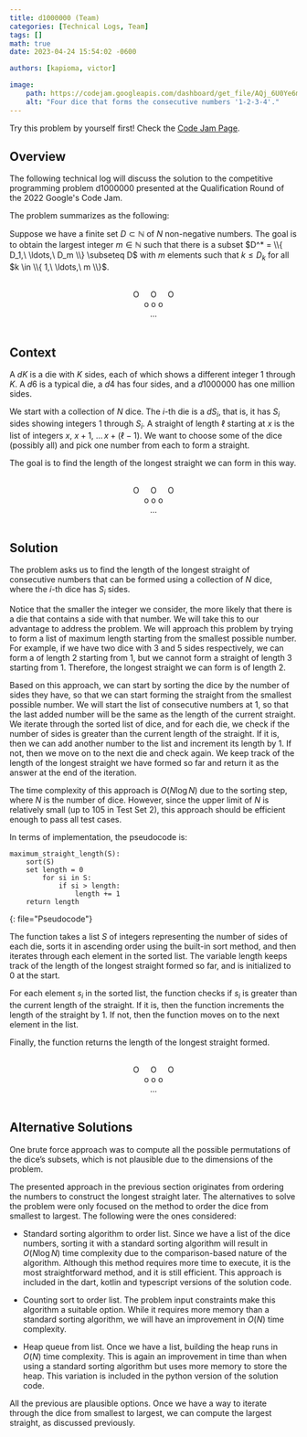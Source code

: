 ```yaml
---
title: d1000000 (Team)
categories: [Technical Logs, Team]
tags: []
math: true
date: 2023-04-24 15:54:02 -0600

authors: [kapioma, victor]

image:
    path: https://codejam.googleapis.com/dashboard/get_file/AQj_6U0Ye6mCUUW3QCOElBYeuWtLh0z2-T88MZ59pc2w5mR7IsB-_p37FxAF3DPKTmFSIgnEgL9yW18R7HPP/D1000000.png
    alt: "Four dice that forms the consecutive numbers '1-2-3-4'."
---
```


Try this problem by yourself first! Check the [Code Jam Page](https://codingcompetitions.withgoogle.com/codejam/round/0000000000876ff1/0000000000a46471).

## Overview

The following technical log will discuss the solution to the competitive programming problem d1000000 presented at the Qualification Round of the 2022 Google's Code Jam.

The problem summarizes as the following:

Suppose we have a finite set $D \subset \mathbb{N}$ of $N$ non-negative numbers. The goal is to obtain the largest integer $m \in \mathbb{N}$ such that there is a subset $D^* = \\{ D_1,\ \ldots,\ D_m \\} \subseteq D$ with $m$ elements such that $k \leq D_k$ for all $k \in \\{ 1,\ \ldots,\ m \\}$.

<br>
<div style="text-align: center;">O &nbsp; &nbsp; O &nbsp; &nbsp; O</div>
<div style="text-align: center;">o o o</div>
<div style="text-align: center;">...</div>
<br>

## Context

A $dK$ is a die with $K$ sides, each of which shows a different integer 1 through $K$. A $d6$ is a typical die, a $d4$ has four sides, and a $d1000000$ has one million sides.

We start with a collection of $N$ dice. The $i$-th die is a $dS_i$, that is, it has $S_i$ sides showing integers 1 through $S_i$. A straight of length $\ell$ starting at $x$ is the list of integers $x,\ x+1,\ \ldots\, x + (\ell - 1)$. We want to choose some of the dice (possibly all) and pick one number from each to form a straight.

The goal is to find the length of the longest straight we can form in this way.

<br>
<div style="text-align: center;">O &nbsp; &nbsp; O &nbsp; &nbsp; O</div>
<div style="text-align: center;">o o o</div>
<div style="text-align: center;">...</div>
<br>

## Solution

The problem asks us to find the length of the longest straight of consecutive numbers that can be formed using a collection of $N$ dice, where the $i$-th dice has $S_i$ sides. 

Notice that the smaller the integer we consider, the more likely that there is a die that contains a side with that number. We will take this to our advantage to address the problem. We will approach this problem by trying to form a list of maximum length starting from the smallest possible number. For example, if we have two dice with 3 and 5 sides respectively, we can form a of length 2 starting from 1, but we cannot form a straight of length 3 starting from 1. Therefore, the longest straight we can form is of length 2. 

Based on this approach, we can start by sorting the dice by the number of sides they have, so that we can start forming the straight from the smallest possible number. We will start the list of consecutive numbers at 1, so that the last added number will be the same as the length of the current straight. We iterate through the sorted list of dice, and for each die, we check if the number of sides is greater than the current length of the straight. If it is, then we can add another number to the list and increment its length by 1. If not, then we move on to the next die and check again. We keep track of the length of the longest straight we have formed so far and return it as the answer at the end of the iteration. 

The time complexity of this approach is $O(N \log N)$ due to the sorting step, where $N$ is the number of dice. However, since the upper limit of $N$ is relatively small (up to 105 in Test Set 2), this approach should be efficient enough to pass all test cases. 

In terms of implementation, the pseudocode is: 

```
maximum_straight_length(S):  
    sort(S) 
    set length = 0  
        for si in S: 
            if si > length:  
                length += 1  
    return length 
```
{: file="Pseudocode"}
 

The function takes a list $S$ of integers representing the number of sides of each die, sorts it in ascending order using the built-in sort method, and then iterates through each element in the sorted list. The variable length keeps track of the length of the longest straight formed so far, and is initialized to 0 at the start. 

For each element $s_i$ in the sorted list, the function checks if $s_i$ is greater than the current length of the straight. If it is, then the function increments the length of the straight by 1. If not, then the function moves on to the next element in the list. 

Finally, the function returns the length of the longest straight formed. 

<br>
<div style="text-align: center;">O &nbsp; &nbsp; O &nbsp; &nbsp; O</div>
<div style="text-align: center;">o o o</div>
<div style="text-align: center;">...</div>
<br>

## Alternative Solutions

One brute force approach was to compute all the possible permutations of the dice’s subsets, which is not plausible due to the dimensions of the problem.   

The presented approach in the previous section originates from ordering the numbers to construct the longest straight later. The alternatives to solve the problem were only focused on the method to order the dice from smallest to largest. The following were the ones considered:   

- Standard sorting algorithm to order list. Since we have a list of the dice numbers, sorting it with a standard sorting algorithm will result in $O(N \log N)$ time complexity due to the comparison-based nature of the algorithm. Although this method requires more time to execute, it is the most straightforward method, and it is still efficient. This approach is included in the dart, kotlin and typescript versions of the solution code.  

- Counting sort to order list. The problem input constraints make this algorithm a suitable option. While it requires more memory than a standard sorting algorithm, we will have an improvement in $O(N)$ time complexity.

- Heap queue from list. Once we have a list, building the heap runs in $O(N)$ time complexity. This is again an improvement in time than when using a standard sorting algorithm but uses more memory to store the heap. This variation is included in the python version of the solution code.  

All the previous are plausible options. Once we have a way to iterate through the dice from smallest to largest, we can compute the largest straight, as discussed previously.
